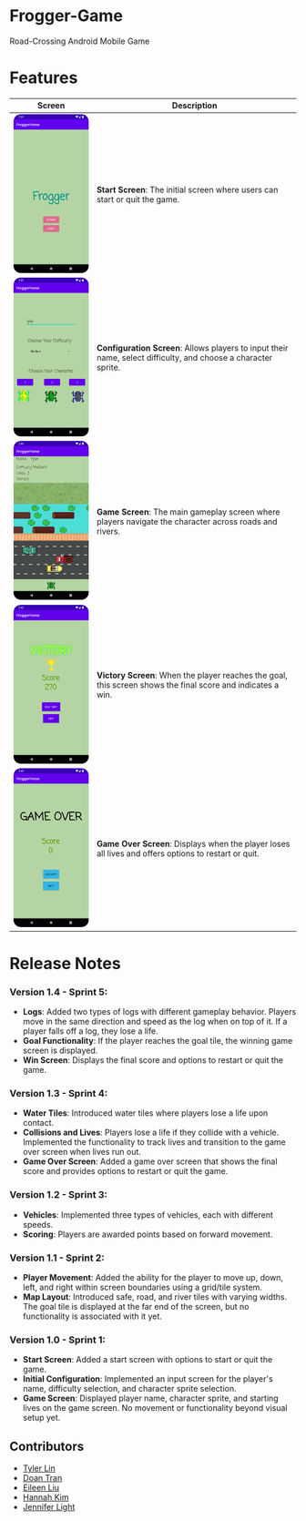# Frogger-Game

Road-Crossing Android Mobile Game

# Features

| Screen                            | Description                                 |
|-----------------------------------|---------------------------------------------|
| <img src="homescreen.png" alt="Start Screen" width="250"/> | **Start Screen**: The initial screen where users can start or quit the game. |
| <img src="configuration.png" alt="Configuration Screen" width="250"/> | **Configuration Screen**: Allows players to input their name, select difficulty, and choose a character sprite. |
| <img src="gamescreen.png" alt="Game Screen" width="250"/> | **Game Screen**: The main gameplay screen where players navigate the character across roads and rivers. |
| <img src="victory.png" alt="Victory Screen" width="250"/> | **Victory Screen**: When the player reaches the goal, this screen shows the final score and indicates a win. |
| <img src="gameover.png" alt="Game Over Screen" width="250"/> | **Game Over Screen**: Displays when the player loses all lives and offers options to restart or quit. |

# Release Notes

### Version 1.4 - Sprint 5:

- **Logs**: Added two types of logs with different gameplay behavior. Players move in the same direction and speed as the log when on top of it. If a player falls off a log, they lose a life.
- **Goal Functionality**: If the player reaches the goal tile, the winning game screen is displayed.
- **Win Screen**: Displays the final score and options to restart or quit the game.

### Version 1.3 - Sprint 4:

- **Water Tiles**: Introduced water tiles where players lose a life upon contact.
- **Collisions and Lives**: Players lose a life if they collide with a vehicle. Implemented the functionality to track lives and transition to the game over screen when lives run out.
- **Game Over Screen**: Added a game over screen that shows the final score and provides options to restart or quit the game.

### Version 1.2 - Sprint 3:

- **Vehicles**: Implemented three types of vehicles, each with different speeds.
- **Scoring**: Players are awarded points based on forward movement.

### Version 1.1 - Sprint 2:

- **Player Movement**: Added the ability for the player to move up, down, left, and right within screen boundaries using a grid/tile system.
- **Map Layout**: Introduced safe, road, and river tiles with varying widths. The goal tile is displayed at the far end of the screen, but no functionality is associated with it yet.

### Version 1.0 - Sprint 1:

- **Start Screen**: Added a start screen with options to start or quit the game.
- **Initial Configuration**: Implemented an input screen for the player's name, difficulty selection, and character sprite selection.
- **Game Screen**: Displayed player name, character sprite, and starting lives on the game screen. No movement or functionality beyond visual setup yet.

## Contributors
-   [Tyler Lin](#)
-   [Doan Tran](#)
-   [Eileen Liu](#)
-   [Hannah Kim](#)
-   [Jennifer Light](#)

